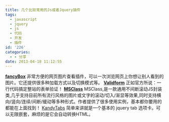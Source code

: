 ```yaml
---
title: 几个比较常用的Js或者Jquery插件
tags:
  - javascript
  - jquery
  - js
  - 代码
  - 开发
  - 插件
id: '226'
categories:
  - - 分享
date: 2013-04-18 11:12:55
---
```


[**fancyBox**](http://fancyapps.com/fancybox/ "fancybox") 非常方便的网页图片查看插件，可以一次浏览网页上你想让别人看到的图片。它还提供很多种加载方式以及切换模式等。 [**Validform**](http://validform.rjboy.cn/ "validform") 正如官方所说：一行代码搞定整站的表单验证！ [**MSClass**](http://www.popub.net/script/MSClass.html "msclass") MSClass,是一款通用不间断滚动JS封装类,几乎支持目前所有流行风格的图片或文字的滚动/切入/渐显等效果,同时支持横向/竖向/连续/间断/缓动等多种形式。作者提供了很多使用实例，基本都你要用的都能在上面找到！ [KandyTabs](http://demo.jgpy.cn/KandyTabs/ "kandytabs") 简单来讲就是一个基本的 jquery tab 选项卡。可以无限嵌套，麻烦的是它会自动转换HTML。